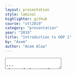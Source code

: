 ```yaml
---
layout: presentation
style: laminal
highlighter: github
course: "stl2019"
category: "presentation"
year: "2019"
title: "Introduction to OOP 1"
by: "Asem"
author: "Asem Alaa"
---
```


<textarea id="source">

---
class: left, middle
# Introduction to OOP by Examples 

1. **Example 1**: Euclidean distance between two points.
1. **Example 2**: DNA Analysis.

## For each example three versions

1. Free functions and sparse variables.
--
1. Free functions and bundled variables (struct for grouping data).
--
1. Bundled data with bundled functions (struct for grouping data and logic)

---
## Example: Euclidean Distance (V1)


Consider an application that computes the euclidean distance between two points as following:

$$\begin{equation}
 \bar{ || p_1p_2 ||}  = \sqrt{ (x_1-x_2)^2 + (y_1-y_2)^2 }  
\end{equation}
$$

---
### Example: Euclidean Distance
#### Biolerplate code

--
### Typical program source

```c++
#include <iostream> 

int main()
{

    return 0;
}
```

---
### Example: Euclidean Distance (V1)
#### Euclidean function

1. **Input**: 4 doubles (x1, y1, x2, y2)
--
1. **Output**: Euclidead distance (double)
--
1. **Name**: `euclideanDistance`

```c++
#include <iostream> 
#include <cmath> // We need this library to use the std::sqrt function

double euclideanDistance( double x1, double y1, double x2, double y2)
{
    // Self practicing: try to implement this yourself

}

int main()
{

    return 0;
}
```

---
### Example: Euclidean Distance (V1)
#### Input from user

--
Now we need to take the input from the user:

```c++
#include <iostream>
#include <cmath>

double euclideanDistance( double x1, double y1, double x2, double y2 )
{
    // Self practicing: try to implement this yourself
}

int main()
{
    double px = 0;
    double py = 0;
    double qx = 0;
    double qy = 0;

    std::cout << "Enter the two points coordinates as following: x1 y1 x2 y2 [ENTER]\n";
    std::cin >> px >> py >> qx >> qy;
    std::cout << euclideanDistance( px , py, qx , qy) << "\n";
}
```

---
### Example: Euclidean Distance (V1)
#### Compile and run:


--
```c++
g++ euclidean.cpp -o distance
./distance
Enter the two points coordinates as following: x1 y1 x2 y2 [ENTER]
```

Now the application waits us to enter the values of the coordinates. Let's try the following:

```
1.5 1 4.5 5
5
```

---
### Example: Euclidean Distance (V2)

--
#### Let's bundle x and y

--
```c++
struct Point
{
  double x;
  double y;
}
```

--
1. More concise
--
1. Mode descriptive

---
### Example: Euclidean Distance (V2)
#### Apply our logic on two Points

--
##### Old version
```c++
double euclideanDistance( double x1, double y1, double x2, double y2 )
{
    double dx = x1 - x2;
    double dy = y1 - y2;
    return std::sqrt( dx * dx + dy * dy );
}
```

--
##### Second version
```c++
double euclideanDistance( Point p1, Point p2 )
{
    double dx = p1.x - p2.x;
    double dy = p1.y - p2.y;
    return std::sqrt( dx * dx + dy * dy );
}
```

---
### Example: Euclidean Distance (V2)
#### Apply our logic on two Points

--
##### Old version
```c++
double euclideanDistance( double x1, double y1, double x2, double y2 )
{
    double dx = x1 - x2;
    double dy = y1 - y2;
    return std::sqrt( dx * dx + dy * dy );
}
```
--
##### Second version (DRY Solution)
```c++
double euclideanDistance( Point p1, Point p2 )
{
  return euclideanDistance( p1.x, p1.y, p2.x, p2.y );
}
```
---
### Example: Euclidean Distance (V2)
#### Our main function 

--
##### In the past
```c++
int main()
{
    double px = 0, py = 0, qx = 0, qy = 0;
    std::cout << "Enter the two points coordinates as following: x1 y1 x2 y2 [ENTER]\n";
    std::cin >> px >> py >> qx >> qy;
    std::cout << euclideanDistance( px , py, qx , qy) << "\n";
}
```
--
##### Now
```c++
int main()
{
    Point p1,p2;
    std::cout << "Enter the two points coordinates as following: x1 y1 x2 y2 [ENTER]\n";
    std::cin >> p1.x >> p1.y >> p2.x >> p2.y;
    std::cout << euclideanDistance( p1 , p2) << "\n";
}
```

---
### Example: Euclidean Distance (V3)

--
#### Let's bundle x and y .green[(and logic)]

--
```c++
struct Point
{
  double x;
  double y;
}
```

--
```c++
double euclideanDistance( Point p1, Point p2 )
{
    double dx = p1.x - p2.x;
    double dy = p1.y - p2.y;
    return std::sqrt( dx * dx + dy * dy );
}
```

--
We wish to be able to use this syntax:

```c++
p1.euclideanDistance( p2 );
```

---
### Example: Euclidean Distance (V3)
#### Bundle!

--
```c++
struct Point
{
  double euclideanDistance( Point p1, Point p2 )
  {
    double dx = p1.x - p2.x;
    double dy = p1.y - p2.y;
    return std::sqrt( dx * dx + dy * dy );
  }
  double x;
  double y;
}
```

--
##### Done? 
--
##### .red[Not yet?!]

---
### Example: Euclidean Distance (V3)
#### Bundle!

--
```c++
struct Point
{
  double euclideanDistance( Point p )
  {
    double dx = x - p.x;
    double dy = y - p.y;
    return std::sqrt( dx * dx + dy * dy );
  }
  double x;
  double y;
}
```

--
#### Done? 
--
#### .green[Yes!]

---
### Example: Euclidean Distance (V3)
#### Our main function 

--
#### In the past

```c++
int main()
{
    Point p1,p2;
    std::cout << "Enter the two points coordinates as following: x1 y1 x2 y2 [ENTER]\n";
    std::cin >> p1.x >> p1.y >> p2.x >> p2.y;
    std::cout << euclideanDistance( p1 , p2) << "\n";
}
```
--
#### Now
```c++
int main()
{
    Point p1,p2;
    std::cout << "Enter the two points coordinates as following: x1 y1 x2 y2 [ENTER]\n";
    std::cin >> p1.x >> p1.y >> p2.x >> p2.y;
    std::cout << p1.euclideanDistance( p2 ) << "\n";
}
```

---
### Example: DNA Analysis (V1)


Consider an application that analyzes the DNA as have worked on in our assignment


---
### Example: DNA Analysis (V1)
#### complementary base function

--
```c++
char complementaryBase(char base) {
  switch (base) {
      case 'A':
          return 'T';
      case 'T':
          return 'A';
      case 'C':
          return 'G';
      default:
          return 'C';
  }
}
```

---
### Example: DNA Analysis (V1)
#### complementary sequence

--
```c++
char *complementarySequence(char *base, int size) {
  char *compl = new char[size];
  for (int i = 0; i < size; ++i) {
    compl[size-i-1] = complementaryBase(base[i]);
  }
  return compl;
}
```

---
### Example: DNA Analysis (V1)
#### count character

--
```c++
int countCharacter(char *basePointer, int size, char query) {
  int count = 0;
  for (int i = 0; i < size; ++i) {
      if (basePointer[i] == query) 
      {
        count += 1;
      }
  }
  return count;
}
```
 
---
### Example: DNA Analysis (V1)
#### Input from file

--
```c++
int main( int argc, char **argv)
{
  int counterA = 0, counterC = 0, counterG = 0 , counterT = 0;
  int size = 0;
  char *dnaArray1 = helpers::getFastaDNA(argv[1], size);
  
  char *complementarySeq = dna::analyzeDNA( &dnaArray1[0] , size , counterA , counterC , counterG , counterT );
  // We may need to make a new character array, but with a null terminated character to be able to print on screen.
  char *complementarySeqTerminated = new char[ size + 1 ];
  std::copy( &complementarySeq[0] , &complementarySeq[size] , &complementarySeqTerminated[0] );
  complementarySeqTerminated[ size ] = '\0';
  std::cout << "Adenine (A) content:" << counterA << std::endl
              << "Guanine (G) content:" << counterG << std::endl
              << "Cytocine(C) content:" << counterC << std::endl
              << "Thymine (T) content:" << counterT << std::endl
              << std::endl
              << "Complementary Sequence:" << std::endl
              << complementarySeqTerminated << std::endl;
}
```

---
### Example: DNA Analysis (V1)
#### Compile and run:



---
##### Example: DNA Analysis (V2)

--
##### Let's bundle the array and its size

--
```c++
struct DNA
{
  char *base;
  int size;
}
```

--
1. More concise
--
1. Mode descriptive

---
### Example: DNA Analysis (V2)
#### Our new functions

--
##### Old version
```c++
char *complementarySequence(char *base, int size) {
  char *complementarySequence = new char[size];
  for (int i = 0; i < size; ++i) {
      complementarySequence[size-i-1] = complementaryBase(base[i]);
  }
  return complementarySequence;
}
```
--
##### Second version
```c++
char *complementarySequence( DNA &dna )
{
    //
}
```

---
### Example: DNA Analysis (V2)
#### Our new complementary base function


###### Old version
```c++
char *complementarySequence(char *base, int size) {
  char *compl = new char[size];
  for (int i = 0; i < size; ++i) {
    compl[size-i-1] = complementaryBase(base[i]);
  }
  return compl;
}
```

###### Second version (bundle + DRY overloading)
```c++
char * complementarySequence( DNA &dna )
{
    complementarySequence( dna.base , dna.size );
}
```

--
###### Any typos?!

---
### Example: DNA Analysis (V2)
#### Our new complementary base function


###### Old version
```c++
char *complementarySequence(char *base, int size) {
  char *compl = new char[size];
  for (int i = 0; i < size; ++i) {
    compl[size-i-1] = complementaryBase(base[i]);
  }
  return compl;
}
```

##### Second version (bundle + DRY overloading)
```c++
char * complementarySequence( DNA &dna )
{
    return complementarySequence( dna.base , dna.size );
}
```

---
### Example: DNA Analysis (V2)
#### Our new count character function

--
##### In the past

```c++
int countCharacter(char *basePointer, int size, char query) {
  int count = 0;
  for (int i = 0; i < size; ++i) {
      if (basePointer[i] == query) 
        count += 1;
  }
  return count;
}
```

--
##### Now
```c++
int countCharacter( DNA &dna, char query) {
  int count = 0;
  for (int i = 0; i < dna.size; ++i) {
      if (dna.base[i] == query) 
        count += 1;
  }
  return count;
}
```

--
###### Any enhancements?

---
### Example: DNA Analysis (V2)
#### Our new count character function


##### In the past

```c++
int countCharacter(char *basePointer, int size, char query) {
  int count = 0;
  for (int i = 0; i < size; ++i) {
      if (basePointer[i] == query) 
      {
        count += 1;
      }
  }
  return count;
}
```


##### Now
```c++
int countCharacter( DNA &dna, char query) {
  return countCharacter( dna.base, dna.size, query );
}
```

---
### Example: DNA Analysis (V2)
#### The main function

##### In the past
--
```c++
int main( int argc, char **argv)
{
  int counterA = 0, counterC = 0, counterG = 0 , counterT = 0;
  int size = 0;
  char *dnaArray1 = helpers::getFastaDNA(argv[1], size);
  
  char *complementarySeq = dna::analyzeDNA( &dnaArray1[0] , size , counterA , counterC , counterG , counterT );
  // We may need to make a new character array, but with a null terminated character to be able to print on screen.
  char *complementarySeqTerminated = new char[ size + 1 ];
  std::copy( &complementarySeq[0] , &complementarySeq[size] , &complementarySeqTerminated[0] );
  complementarySeqTerminated[ size ] = '\0';
  std::cout << "Adenine (A) content:" << counterA << std::endl
              << "Guanine (G) content:" << counterG << std::endl
              << "Cytocine(C) content:" << counterC << std::endl
              << "Thymine (T) content:" << counterT << std::endl
              << std::endl
              << "Complementary Sequence:" << std::endl
              << complementarySeqTerminated << std::endl;
}
```

---
### Example: DNA Analysis (V2)
#### The main function

##### In the present

```c++
int main( int argc, char **argv)
{
  int counterA = 0, counterC = 0, counterG = 0 , counterT = 0;
  int size = 0;
  char *dnaArray1 = helpers::getFastaDNA(argv[1], size);
  dna::DNA dnaSequence { dnaArray, size };

  char *complementarySeq = dna::analyzeDNA( dnaSequence , counterA , counterC , counterG , counterT );
  // We may need to make a new character array, but with a null terminated character to be able to print on screen.
  char *complementarySeqTerminated = new char[ size + 1 ];
  std::copy( &complementarySeq[0] , &complementarySeq[size] , &complementarySeqTerminated[0] );
  complementarySeqTerminated[ size ] = '\0';
  std::cout << "Adenine (A) content:" << counterA << std::endl
              << "Guanine (G) content:" << counterG << std::endl
              << "Cytocine(C) content:" << counterC << std::endl
              << "Thymine (T) content:" << counterT << std::endl
              << std::endl
              << "Complementary Sequence:" << std::endl
              << complementarySeqTerminated << std::endl;
}
```


---
### Example: DNA Analysis (V3)
#### Let's bundle the array and its size (.green[and logic!])

```c++
struct DNA
{
  char *base;
  int size;
}
```

---
### Example: DNA Analysis (V3)
#### Let's bundle the array and its size (.green[and logic!])

```c++
int countCharacter( DNA &dna, char query) {
  int count = 0;
  for (int i = 0; i < dna.size; ++i) {
      if (dna.base[i] == query) 
      {
        count += 1;
      }
  }
  return count;
}
```

---
### Example: DNA Analysis (V3)
#### Let's bundle the array and its size (.green[and logic!])


```c++
char *complementarySequence( DNA &dna ) {
  char *compl = new char[dna.size];
  for (int i = 0; i < dna.size; ++i) {
    compl[dna.size-i-1] = complementaryBase(dna.base[i]);
  }
  return compl;
}
```

---
### Example: DNA Analysis (V3)
###### Let's bundle the array and its size (.green[and logic!])

```c++
struct DNA
{
  int countCharacter( DNA &dna, char query) {
    int count = 0;
    for (int i = 0; i < dna.size; ++i) {
        if (dna.base[i] == query) 
        {
          count += 1;
        }
    }
    return count;
  }

  char *complementarySequence( DNA &dna ) {
    char *compl = new char[dna.size];
    for (int i = 0; i < dna.size; ++i) {
      compl[dna.size-i-1] = complementaryBase(dna.base[i]);
    }
    return compl;
  }

  char *base;
  int size;
}
```

---
### Example: DNA Analysis (V3)
###### Let's bundle the array and its size (.green[and logic!])

```c++
struct DNA
{
  int countCharacter( char query) {
    int count = 0;
    for (int i = 0; i < size; ++i) {
        if (base[i] == query) 
        {
          count += 1;
        }
    }
    return count;
  }

  char *complementarySequence() {
    char *compl = new char[size];
    for (int i = 0; i < size; ++i) {
      compl[size-i-1] = complementaryBase(base[i]);
    }
    return compl;
  }
  
  char *base;
  int size;
}
```

---
### Example: DNA Analysis (V3)
###### Let's bundle the array and its size (.green[and logic!])
###### Let's use `std::string`

```c++
struct DNA
{
  int countCharacter( char query ) {
    int count = 0;
    for (int i = 0; i < sequence.size(); ++i) {
        if (sequence[i] == query) 
        {
          count += 1;
        }
    }
    return count;
  }

  std::string complementarySequence() {
    std::string complementary = sequence;
    for (int i = 0; i < sequence.size(); ++i) {
      complementary[suquence.size() - i - 1] = complementaryBase(sequence[i]);
    }
    return complementary;
  }
  
  std::string sequence;
}
```

---
### Example: DNA Analysis (V2)
#### The main function

##### In the far past
--
```c++
int main( int argc, char **argv)
{
  int counterA = 0, counterC = 0, counterG = 0 , counterT = 0;
  int size = 0;
  char *dnaArray1 = helpers::getFastaDNA(argv[1], size);
  
  char *complementarySeq = dna::analyzeDNA( &dnaArray1[0] , size , counterA , counterC , counterG , counterT );
  // We may need to make a new character array, but with a null terminated character to be able to print on screen.
  char *complementarySeqTerminated = new char[ size + 1 ];
  std::copy( &complementarySeq[0] , &complementarySeq[size] , &complementarySeqTerminated[0] );
  complementarySeqTerminated[ size ] = '\0';
  std::cout << "Adenine (A) content:" << counterA << std::endl
              << "Guanine (G) content:" << counterG << std::endl
              << "Cytocine(C) content:" << counterC << std::endl
              << "Thymine (T) content:" << counterT << std::endl
              << std::endl
              << "Complementary Sequence:" << std::endl
              << complementarySeqTerminated << std::endl;
}
```

---
### Example: DNA Analysis (V2)
#### The main function

##### In the near past

```c++
int main( int argc, char **argv)
{
  int counterA = 0, counterC = 0, counterG = 0 , counterT = 0;
  int size = 0;
  char *dnaArray1 = helpers::getFastaDNA(argv[1], size);
  dna::DNA dnaSequence { dnaArray, size };

  char *complementarySeq = dna::analyzeDNA( dnaSequence , counterA , counterC , counterG , counterT );
  // We may need to make a new character array, but with a null terminated character to be able to print on screen.
  char *complementarySeqTerminated = new char[ size + 1 ];
  std::copy( &complementarySeq[0] , &complementarySeq[size] , &complementarySeqTerminated[0] );
  complementarySeqTerminated[ size ] = '\0';
  std::cout << "Adenine (A) content:" << counterA << std::endl
              << "Guanine (G) content:" << counterG << std::endl
              << "Cytocine(C) content:" << counterC << std::endl
              << "Thymine (T) content:" << counterT << std::endl
              << std::endl
              << "Complementary Sequence:" << std::endl
              << complementarySeqTerminated << std::endl;
}
```

---
### Example: DNA Analysis (V2)
#### The main function

##### In the present

```c++
int main( int argc, char **argv)
{
  int counterA = 0, counterC = 0, counterG = 0 , counterT = 0;
  int size = 0;
  char *dnaArray1 = helpers::getFastaDNA(argv[1], size);
  dna::DNA dnaSequence { dnaArray, size };

  std::cout << "Adenine (A) content:" << dna.countCharacter('A') << std::endl
              << "Guanine (G) content:" << dna.countCharacter('G') << std::endl
              << "Cytocine(C) content:" << dna.countCharacter('C') << std::endl
              << "Thymine (T) content:" << dna.countCharacter('T') << std::endl
              << std::endl
              << "Complementary Sequence:" << std::endl
              << dna.complementarySequence() << std::endl;
}
```





</textarea>